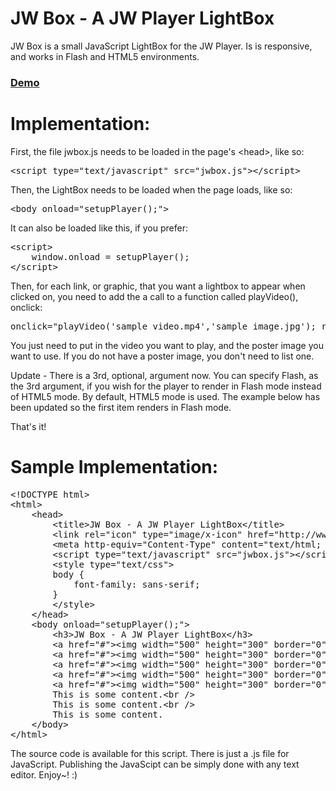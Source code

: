JW Box - A JW Player LightBox
==========

JW Box is a small JavaScript LightBox for the JW Player. Is is responsive, and works in Flash and HTML5 environments.

### [Demo](http://www.pluginsbyethan.com/github/jwbox.html)

Implementation:
==========

First, the file jwbox.js needs to be loaded in the page's &lt;head&gt;, like so:

<pre>
&lt;script type=&quot;text/javascript&quot; src=&quot;jwbox.js&quot;&gt;&lt;/script&gt;
</pre>

Then, the LightBox needs to be loaded when the page loads, like so:

<pre>
&lt;body onload=&quot;setupPlayer();&quot;&gt;
</pre>

It can also be loaded like this, if you prefer:

<pre>
&lt;script&gt;
	window.onload = setupPlayer();
&lt;/script&gt;
</pre>

Then, for each link, or graphic, that you want a lightbox to appear when clicked on, you need to add the a call to a function called playVideo(), onclick:

<pre>
onclick="playVideo('sample_video.mp4','sample_image.jpg'); return false;"
</pre>

You just need to put in the video you want to play, and the poster image you want to use. If you do not have a poster image, you don't need to list one. 

Update - There is a 3rd, optional, argument now. You can specify Flash, as the 3rd argument, if you wish for the player to render in Flash mode instead of HTML5 mode. By default, HTML5 mode is used. The example below has been updated so the first item renders in Flash mode.

That's it! 

Sample Implementation:
==========
<pre>
&lt;!DOCTYPE html&gt;
&lt;html&gt;
&nbsp;&nbsp;&nbsp;&nbsp;&lt;head&gt;
&nbsp;&nbsp;&nbsp;&nbsp;&nbsp;&nbsp;&nbsp;&nbsp;&lt;title&gt;JW Box - A JW Player LightBox&lt;/title&gt;
		&lt;link rel=&quot;icon&quot; type=&quot;image/x-icon&quot; href=&quot;http://www.jwplayer.com/wp-content/themes/jwplayer-104/favicon.ico&quot; /&gt;
		&lt;meta http-equiv=&quot;Content-Type&quot; content=&quot;text/html; charset=utf-8&quot; /&gt;
		&lt;script type=&quot;text/javascript&quot; src=&quot;jwbox.js&quot;&gt;&lt;/script&gt;
		&lt;style type=&quot;text/css&quot;&gt;
		body {
			font-family: sans-serif;
		}
		&lt;/style&gt;
&nbsp;&nbsp;&nbsp;&nbsp;&lt;/head&gt;
&nbsp;&nbsp;&nbsp;&nbsp;&lt;body onload=&quot;setupPlayer();&quot;&gt;
		&lt;h3&gt;JW Box - A JW Player LightBox&lt;/h3&gt;
		&lt;a href=&quot;#&quot;&gt;&lt;img width=&quot;500&quot; height=&quot;300&quot; border=&quot;0&quot; src=&quot;http://content.bitsontherun.com/thumbs/i8oQD9zd-480.jpg&quot; onclick=&quot;playVideo('http://content.bitsontherun.com/videos/i8oQD9zd-kNspJqnJ.mp4','http://content.bitsontherun.com/thumbs/i8oQD9zd-480.jpg','flash'); return false;&quot; /&gt;&lt;/a&gt;&lt;br /&gt;&lt;br /&gt;
		&lt;a href=&quot;#&quot;&gt;&lt;img width=&quot;500&quot; height=&quot;300&quot; border=&quot;0&quot; src=&quot;http://www.longtailvideo.com/jw/upload/bunny.jpg&quot; onclick=&quot;playVideo('http://www.longtailvideo.com/jw/upload/bunny.mp4','http://www.longtailvideo.com/jw/upload/bunny.jpg'); return false;&quot; /&gt;&lt;/a&gt;&lt;br /&gt;&lt;br /&gt;
		&lt;a href=&quot;#&quot;&gt;&lt;img width=&quot;500&quot; height=&quot;300&quot; border=&quot;0&quot; src=&quot;http://content.bitsontherun.com/thumbs/3XnJSIm4-480.jpg&quot; onclick=&quot;playVideo('http://content.bitsontherun.com/videos/3XnJSIm4-kNspJqnJ.mp4','http://content.bitsontherun.com/thumbs/3XnJSIm4-480.jpg'); return false;&quot; /&gt;&lt;/a&gt;&lt;br /&gt;&lt;br /&gt;
		&lt;a href=&quot;#&quot;&gt;&lt;img width=&quot;500&quot; height=&quot;300&quot; border=&quot;0&quot; src=&quot;http://content.bitsontherun.com/thumbs/6O7cYVpH-480.jpg&quot; onclick=&quot;playVideo('http://content.bitsontherun.com/videos/6O7cYVpH-1ahmry41.mp4','http://content.bitsontherun.com/thumbs/6O7cYVpH-480.jpg'); return false;&quot; /&gt;&lt;/a&gt;&lt;br /&gt;&lt;br /&gt;
		&lt;a href=&quot;#&quot;&gt;&lt;img width=&quot;500&quot; height=&quot;300&quot; border=&quot;0&quot; src=&quot;http://content.bitsontherun.com/thumbs/zhiesZIW-480.jpg&quot; onclick=&quot;playVideo('http://content.bitsontherun.com/videos/zhiesZIW-52qL9xLP.mp4','http://content.bitsontherun.com/thumbs/zhiesZIW-480.jpg'); return false;&quot; /&gt;&lt;/a&gt;&lt;br /&gt;&lt;br /&gt;
		This is some content.&lt;br /&gt;
		This is some content.&lt;br /&gt;
		This is some content.
&nbsp;&nbsp;&nbsp;&nbsp;&lt;/body&gt;
&lt;/html&gt;
</pre>

The source code is available for this script. There is just a .js file for JavaScript. Publishing the JavaScipt can be simply done with any text editor. Enjoy~! :)
